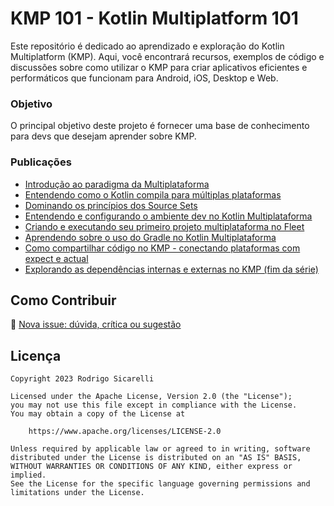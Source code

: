 # KMP 101 - Kotlin Multiplatform 101

Este repositório é dedicado ao aprendizado e exploração do Kotlin Multiplatform (KMP). Aqui, você encontrará recursos, exemplos de código e discussões sobre como utilizar o KMP para criar aplicativos eficientes e performáticos que funcionam para Android, iOS, Desktop e Web.

### Objetivo

O principal objetivo deste projeto é fornecer uma base de conhecimento para devs que desejam aprender sobre KMP.

### Publicações

- [Introdução ao paradigma da Multiplataforma](https://dev.to/rsicarelli/kotlin-multiplataforma-101-introducao-ao-paradigma-da-multiplataforma-eo3)
- [Entendendo como o Kotlin compila para múltiplas plataformas](https://dev.to/rsicarelli/kotlin-multiplataforma-101-entendendo-como-o-kotlin-compila-para-multiplas-plataformas-5hba)
- [Dominando os princípios dos Source Sets](https://dev.to/rsicarelli/kotlin-multiplataforma-101-dominando-os-principios-dos-source-sets-4pg)
- [Entendendo e configurando o ambiente dev no Kotlin Multiplataforma](https://dev.to/rsicarelli/kmp-101-guia-pratico-para-configurar-e-entender-o-ambiente-no-kotlin-multiplataforma-2jcn)
- [Criando e executando seu primeiro projeto multiplataforma no Fleet](https://dev.to/rsicarelli/kmp-101-criando-e-executando-seu-primeiro-projeto-multiplataforma-no-fleet-4ep7)
- [Aprendendo sobre o uso do Gradle no Kotlin Multiplataforma](https://dev.to/rsicarelli/kmp-101-aprendendo-sobre-o-uso-do-gradle-no-kotlin-multiplataforma-47f8)
- [Como compartilhar código no KMP - conectando plataformas com expect e actual](https://dev.to/rsicarelli/kmp-101-como-compartilhar-codigo-no-kmp-conectando-plataformas-com-expect-e-actual-49ma)
- [Explorando as dependências internas e externas no KMP (fim da série)](https://dev.to/rsicarelli/kmp-101-explorando-as-dependencias-internas-e-externas-no-kmp-4j76)

## Como Contribuir

🔗 [Nova issue: dúvida, crítica ou sugestão](https://github.com/rsicarelli/KMP-101/issues/new/choose)

## Licença

```
Copyright 2023 Rodrigo Sicarelli

Licensed under the Apache License, Version 2.0 (the "License");
you may not use this file except in compliance with the License.
You may obtain a copy of the License at

    https://www.apache.org/licenses/LICENSE-2.0

Unless required by applicable law or agreed to in writing, software
distributed under the License is distributed on an "AS IS" BASIS,
WITHOUT WARRANTIES OR CONDITIONS OF ANY KIND, either express or implied.
See the License for the specific language governing permissions and
limitations under the License.
```
